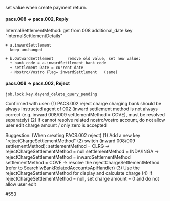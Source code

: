set value when create payment return.

####  pacs.008 -> pacs.002, Reply

InternalSettlementMethod:  get from 008 additional_date key "internalSettlementDetails" 

```
+ a.inwardSettlement 
  keep unchanged

+ b.OutwardSettlement      remove old value, set new value: 
  + bank code = a.inwardSettlement bank code
  + settlement Date = current date
  + Nostro/Vostro Flag= inwardSettlement   (same) 
```



#### pacs.008 -> pacs.002, Reject

```
job.lock.key.dayend_delete_query_pending
```



Confirmed with user:
(1) PACS.002 reject charge charging bank should be always instructed agent of 002 (inward settlement method is not always correct (e.g. inward 008/009 settlementMethod = COVE), must be resolved separately)
(2) If cannot resolve related nostro/vostro account, do not allow user edit charge amount / only zero is accepted 

Suggestion:
(When creating PACS.002 reject)
(1) Add a new key "rejectChargeSettlementMethod"
(2) switch (inward 008/009 settlementMethod):
    settlementMethod = CLRG -> rejectChargeSettlementMethod = null
    settlementMethod = INDA/INGA -> rejectChargeSettlementMethod = inwardSettlementMethod
    settlementMethod = COVE -> resolve the rejectChargeSettlementMethod (refer to SearchIwBankRelatedAccountsApiHandler)
(3) Use the rejectChargeSettlementMethod for display and calculate charge
(4) If rejectChargeSettlementMethod = null, set charge amount = 0 and do not allow user edit





#553
